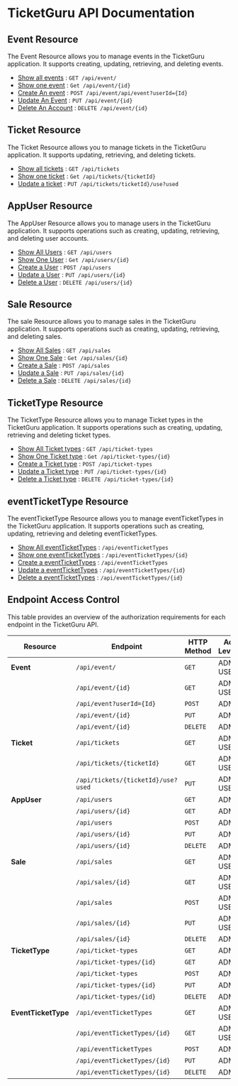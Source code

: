 # TicketGuru API Documentation

## Event Resource

The Event Resource allows you to manage events in the TicketGuru application. It supports creating, updating,
retrieving, and deleting events.


* [Show all events](eventAPI/get.md) : `GET /api/event/`
* [Show one event](eventAPI/getbyID.md) : `Get /api/event/{id}`
* [Create An event](eventAPI/post.md) : `POST /api/event/api/event?userId={Id}`
* [Update An Event](eventAPI/put.md) : `PUT /api/event/{id}`
* [Delete An Account](eventAPI/delete.md) : `DELETE /api/event/{id}`

## Ticket Resource

The Ticket Resource allows you to manage tickets in the TicketGuru application. It supports updating,
retrieving, and deleting tickets.

* [Show all tickets](ticketAPI/get.md) : `GET /api/tickets`
* [Show one ticket](ticketAPI/getbyID.md) : `Get /api/tickets/{ticketId}`
* [Update a ticket](ticketAPI/put.md) : `PUT /api/tickets/ticketId}/use?used`

## AppUser Resource

The AppUser Resource allows you to manage users in the TicketGuru application. It supports operations such as creating, updating, retrieving, and deleting user accounts.

* [Show All Users](appuserAPI/get.md) : `GET /api/users`
* [Show One User](appuserAPI/getbyID.md) : `Get /api/users/{id}`
* [Create a User](appuserAPI/post.md) : `POST /api/users`
* [Update a User](appuserAPI/put.md) : `PUT /api/users/{id}`
* [Delete a User](appuserAPI/delete.md) : `DELETE /api/users/{id}`

## Sale Resource

The sale Resource allows you to manage sales in the TicketGuru application. It supports operations such as creating, updating, retrieving, and deleting sales.

* [Show All Sales](saleAPI/get.md) : `GET /api/sales`
* [Show One Sale](saleAPI/getbyID.md) : `Get /api/sales/{id}`
* [Create a Sale](saleAPI/post.md) : `POST /api/sales`
* [Update a Sale](saleAPI/put.md) : `PUT /api/sales/{id}`
* [Delete a Sale](saleAPI/delete.md) : `DELETE /api/sales/{id}`


## TicketType Resource

The TicketType Resource allows you to manage Ticket types in the TicketGuru application. It supports operations such as creating, updating, retrieving and deleting ticket types.

* [Show All Ticket types](ticketTypeAPI/get.md) : `GET /api/ticket-types`
* [Show One Ticket type](ticketTypeAPI/getbyID.md) : `Get /api/ticket-types/{id}`
* [Create a Ticket type](ticketTypeAPI/post.md) : `POST /api/ticket-types`
* [Update a Ticket type](ticketTypeAPI/put.md) : `PUT /api/ticket-types/{id}`
* [Delete a Ticket type](ticketTypeAPI/delete.md) : `DELETE /api/ticket-types/{id}`

## eventTicketType Resource

The eventTicketType Resource allows you to manage eventTicketTypes in the TicketGuru application. It supports operations such as creating, updating, retrieving and deleting eventTicketTypes.

* [Show All eventTicketTypes](EventTicketTypeAPI/get.md) : `/api/eventTicketTypes`
* [Show one eventTicketTypes](EventTicketTypeAPI/getbyid.md) : `/api/eventTicketTypes/{id}`
* [Create a eventTicketTypes](EventTicketTypeAPI/post.md) : `/api/eventTicketTypes`
* [Update a eventTicketTypes](EventTicketTypeAPI/put.md) : `/api/eventTicketTypes/{id}`
* [Delete a eventTicketTypes](EventTicketTypeAPI/delete.md) : `/api/eventTicketTypes/{id}`


## Endpoint Access Control

This table provides an overview of the authorization requirements for each endpoint in the TicketGuru API.

| Resource               | Endpoint                            | HTTP Method | Access Level/Role |
|------------------------|-------------------------------------|-------------|--------------------|
| **Event**              | `/api/event/`                      | `GET`       |    ADMIN, USER     |
|                        | `/api/event/{id}`                  | `GET`       |    ADMIN, USER     |
|                        | `/api/event?userId={Id}`           | `POST`      |    ADMIN           |
|                        | `/api/event/{id}`                  | `PUT`       |    ADMIN           |
|                        | `/api/event/{id}`                  | `DELETE`    |    ADMIN           |
| **Ticket**             | `/api/tickets`                     | `GET`       |    ADMIN, USER     |
|                        | `/api/tickets/{ticketId}`          | `GET`       |    ADMIN, USER     |
|                        | `/api/tickets/{ticketId}/use?used` | `PUT`       |    ADMIN, USER     |
| **AppUser**            | `/api/users`                       | `GET`       |    ADMIN           |
|                        | `/api/users/{id}`                  | `GET`       |    ADMIN           |
|                        | `/api/users`                       | `POST`      |    ADMIN           |
|                        | `/api/users/{id}`                  | `PUT`       |    ADMIN           |
|                        | `/api/users/{id}`                  | `DELETE`    |    ADMIN           |
| **Sale**               | `/api/sales`                       | `GET`       |    ADMIN, USER     |
|                        | `/api/sales/{id}`                  | `GET`       |    ADMIN, USER     |
|                        | `/api/sales`                       | `POST`      |    ADMIN, USER     |
|                        | `/api/sales/{id}`                  | `PUT`       |    ADMIN, USER     |
|                        | `/api/sales/{id}`                  | `DELETE`    |    ADMIN           |
| **TicketType**         | `/api/ticket-types`                | `GET`       |    ADMIN           |
|                        | `/api/ticket-types/{id}`           | `GET`       |    ADMIN           |
|                        | `/api/ticket-types`                | `POST`      |    ADMIN           |
|                        | `/api/ticket-types/{id}`           | `PUT`       |    ADMIN           |
|                        | `/api/ticket-types/{id}`           | `DELETE`    |    ADMIN           |
| **EventTicketType**    | `/api/eventTicketTypes`            | `GET`       |    ADMIN, USER     |
|                        | `/api/eventTicketTypes/{id}`       | `GET`       |    ADMIN, USER     |
|                        | `/api/eventTicketTypes`            | `POST`      |    ADMIN           |
|                        | `/api/eventTicketTypes/{id}`       | `PUT`       |    ADMIN           |
|                        | `/api/eventTicketTypes/{id}`       | `DELETE`    |    ADMIN           |

